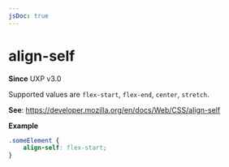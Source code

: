 ```yaml
---
jsDoc: true
---
```

# align-self

**Since** UXP v3.0

Supported values are `flex-start`, `flex-end`, `center`, `stretch`.


**See**: https://developer.mozilla.org/en/docs/Web/CSS/align-self

**Example**

```css
.someElement {
    align-self: flex-start;
}
```

